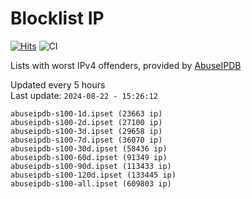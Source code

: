 # Blocklist IP

[![Hits](https://hits.seeyoufarm.com/api/count/incr/badge.svg?url=https%3A%2F%2Fgithub.com%2Fborestad%2Fblocklist-ip%2F&count_bg=%2379C83D&title_bg=%23555555&icon=&icon_color=%23E7E7E7&title=hits&edge_flat=false)](https://hits.seeyoufarm.com)  ![CI](https://img.shields.io/github/workflow/status/borestad/blocklist-ip/CI?style=flat-square)

Lists with worst IPv4 offenders, provided by [AbuseIPDB](https://www.abuseipdb.com/)

<!-- FOOTER-PLACEHOLDER -->
Updated every 5 hours<br>
Last update: `2024-08-22 - 15:26:12`
```
abuseipdb-s100-1d.ipset (23663 ip)
abuseipdb-s100-2d.ipset (27100 ip)
abuseipdb-s100-3d.ipset (29658 ip)
abuseipdb-s100-7d.ipset (36070 ip)
abuseipdb-s100-30d.ipset (58436 ip)
abuseipdb-s100-60d.ipset (91349 ip)
abuseipdb-s100-90d.ipset (113433 ip)
abuseipdb-s100-120d.ipset (133445 ip)
abuseipdb-s100-all.ipset (609803 ip)
```
